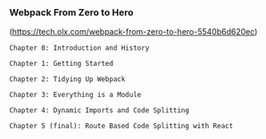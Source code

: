 ### Webpack From Zero to Hero
(https://tech.olx.com/webpack-from-zero-to-hero-5540b6d620ec)

    Chapter 0: Introduction and History

    Chapter 1: Getting Started

    Chapter 2: Tidying Up Webpack

    Chapter 3: Everything is a Module

    Chapter 4: Dynamic Imports and Code Splitting

    Chapter 5 (final): Route Based Code Splitting with React




